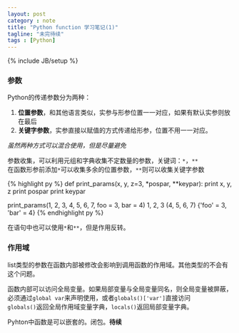 ```yaml
---
layout: post
category : note
title: "Python function 学习笔记(1)"
tagline: "未完待续"
tags : [Python]
---
```

{% include JB/setup %}

### 参数
Python的传递参数分为两种：

1. __位置参数__，和其他语言类似，实参与形参位置一一对应，如果有默认实参则放在最后
2. __关键字参数__，实参直接以赋值的方式传递给形参，位置不用一一对应。

_虽然两种方式可以混合使用，但是尽量避免_

参数收集，可以利用元组和字典收集不定数量的参数，关键词：`*`，`**`  
在函数形参前添加`*`可以收集多余的位置参数，`**`则可以收集关键字参数

{% highlight py %}
def print_params(x, y, z=3, *pospar, **keypar):
    print x, y, z
    print pospar
    print keypar

print_params(1, 2, 3, 4, 5, 6, 7, foo = 3, bar = 4)
1, 2, 3
(4, 5, 6, 7)
{'foo' = 3, 'bar' = 4}
{% endhighlight py %}

在语句中也可以使用`*`和`**`，但是作用反转。

### 作用域
list类型的参数在函数内部被修改会影响到调用函数的作用域。其他类型的不会有这个问题。

函数内部可以访问全局变量。如果局部变量与全局变量同名，则全局变量被屏蔽，必须通过`global var`来声明使用，或者`globals()['var']`直接访问  
`globals()`返回全局作用域变量字典，`locals()`返回局部变量字典。

Pyhton中函数是可以嵌套的。闭包。__待续__

